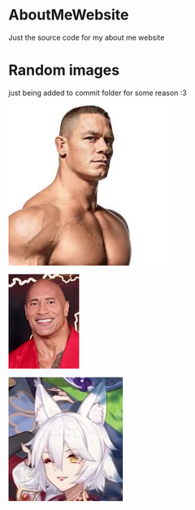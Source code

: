 # AboutMeWebsite
Just the source code for my about me website

# Random images 
just being added to commit folder for some reason :3


![alt text](download.jpg)

![alt text](download%20(1).jpg)

![alt text](image.jpg)
